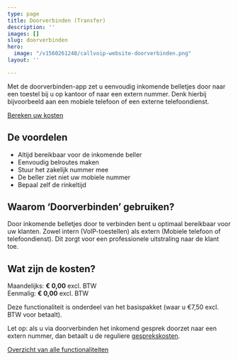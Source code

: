 ```yaml
---
type: page
title: Doorverbinden (Transfer)
description: ''
images: []
slug: doorverbinden
hero:
  image: "/v1560261248/callvoip-website-doorverbinden.png"
layout: ''

---
```

Met de doorverbinden-app zet u eenvoudig inkomende belletjes door naar een toestel bij u op kantoor of naar een extern nummer. Denk hierbij bijvoorbeeld aan een mobiele telefoon of een externe telefoondienst.

<a href="/calculator/" class="button">Bereken uw kosten</a>

## De voordelen

* Altijd bereikbaar voor de inkomende beller
* Eenvoudig belroutes maken
* Stuur het zakelijk nummer mee
* De beller ziet niet uw mobiele nummer
* Bepaal zelf de rinkeltijd

## Waarom ‘Doorverbinden’ gebruiken?

Door inkomende belletjes door te verbinden bent u optimaal bereikbaar voor uw klanten. Zowel intern (VoIP-toestellen) als extern (Mobiele telefoon of telefoondienst). Dit zorgt voor een professionele uitstraling naar de klant toe.

## Wat zijn de kosten?

Maandelijks: **€ 0,00** excl. BTW  
Eenmalig: **€ 0,00** excl. BTW

Deze functionaliteit is onderdeel van het basispakket (waar u €7,50 excl. BTW voor betaalt).

Let op: als u via doorverbinden het inkomend gesprek doorzet naar een extern nummer, dan betaalt u de reguliere [gesprekskosten]().

<a href="/telefonie/functionaliteiten/" class="button">Overzicht van alle functionaliteiten</a>